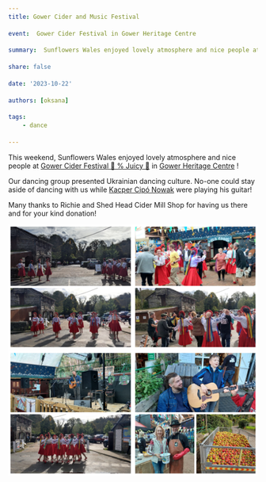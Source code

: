 ```yaml
---
title: Gower Cider and Music Festival 

event:  Gower Cider Festival in Gower Heritage Centre

summary:  Sunflowers Wales enjoyed lovely atmosphere and nice people at Gower Cider and Music Festival

share: false

date: '2023-10-22' 

authors: [oksana]

tags:
    - dance
    
---
```


This weekend, Sunflowers Wales enjoyed lovely atmosphere and nice people at <a href="https://www.facebook.com/events/210578691978460/" target="_blank"> Gower Cider Festival 💯 % Juicy 🍎</a>   in <a href="http://www.gowerheritagecentre.co.uk/" target="_blank"> Gower Heritage Centre</a> ! 

Our dancing group presented Ukrainian dancing culture. No-one could stay aside of dancing with us while <a href="https://www.facebook.com/groups/601579067497655/user/100001928153814/" target="_blank"> Kacper Cipó Nowak</a>  were playing his guitar!

Many thanks to Richie and Shed Head Cider Mill Shop for having us there and for your kind donation!

<div style="margin-top: 0;"><img src="GowerCider-1.jpg" alt="GowerCider-1" width="50%" style="display: inline; margin-top: 0;"/><img src="GowerCider-2.jpg" alt="GowerCider-2" width="50%" style="display: inline; margin-top: 0;"/></div>

<div style="margin-top: 0;"><img src="GowerCider-3.jpg" alt="GowerCider-3" width="50%" style="display: inline; margin-top: 0;"/><img src="GowerCider-4.jpg" alt="GowerCider-4" width="50%" style="display: inline; margin-top: 0;"/></div>
